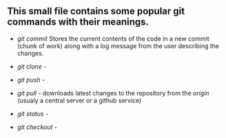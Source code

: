 ## This small file contains some popular git commands with their meanings.



- *git commit* Stores the current contents of the code in a new commit (chunk of work) along with a log message from the user describing the changes.

- *git clone* - 

- *git push* - 

- *git pull* - downloads latest changes to the repository from the _origin_ (usualy a central server or a github service)

- *git status* - 

- *git checkout* - 
